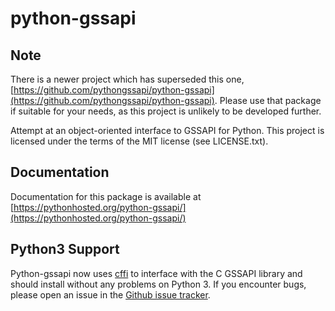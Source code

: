 python-gssapi
=============

Note
----
There is a newer project which has superseded this one,
[https://github.com/pythongssapi/python-gssapi](https://github.com/pythongssapi/python-gssapi).
Please use that package if suitable for your needs, as this project is unlikely to be
developed further.

Attempt at an object-oriented interface to GSSAPI for Python.
This project is licensed under the terms of the MIT license (see LICENSE.txt).

Documentation
-------------
Documentation for this package is available at
[https://pythonhosted.org/python-gssapi/](https://pythonhosted.org/python-gssapi/)

Python3 Support
---------------
Python-gssapi now uses [cffi](https://cffi.readthedocs.org/) to interface with the C GSSAPI library
and should install without any problems on Python 3. If you encounter bugs, please open an issue in
the [Github issue tracker](https://github.com/sigmaris/python-gssapi/issues).

